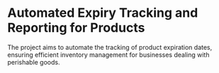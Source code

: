 # Automated Expiry Tracking and Reporting for Products

The project aims to automate the tracking of product expiration dates, ensuring efficient inventory management for businesses dealing with perishable goods.
